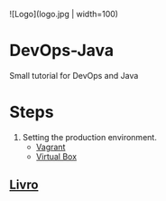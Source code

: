 ![Logo](logo.jpg | width=100)

# DevOps-Java

Small tutorial for DevOps and Java


# Steps

1) Setting the production environment.
	* [Vagrant](https://www.vagrantup.com/downloads.html)
	* [Virtual Box](http://www.virtualbox.org)

## [Livro](https://books.google.com.br/books?id=Cm2CCwAAQBAJ)
